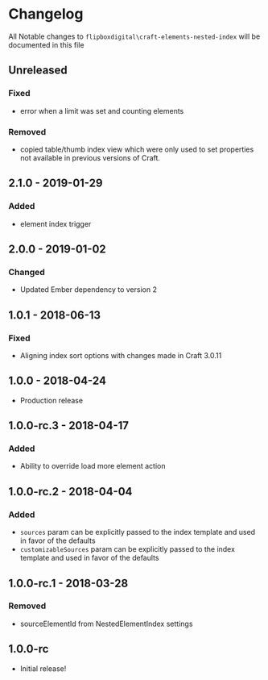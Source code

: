 # Changelog
All Notable changes to `flipboxdigital\craft-elements-nested-index` will be documented in this file

## Unreleased
### Fixed
- error when a limit was set and counting elements

### Removed
- copied table/thumb index view which were only used to set properties not available in previous versions of Craft.

## 2.1.0 - 2019-01-29
### Added
- element index trigger

## 2.0.0 - 2019-01-02
### Changed
- Updated Ember dependency to version 2 

## 1.0.1 - 2018-06-13
### Fixed
- Aligning index sort options with changes made in Craft 3.0.11

## 1.0.0 - 2018-04-24
- Production release

## 1.0.0-rc.3 - 2018-04-17
### Added
- Ability to override load more element action

## 1.0.0-rc.2 - 2018-04-04
### Added
- `sources` param can be explicitly passed to the index template and used in favor of the defaults
- `customizableSources` param can be explicitly passed to the index template and used in favor of the defaults

## 1.0.0-rc.1 - 2018-03-28
### Removed
- sourceElementId from NestedElementIndex settings

## 1.0.0-rc
- Initial release!
